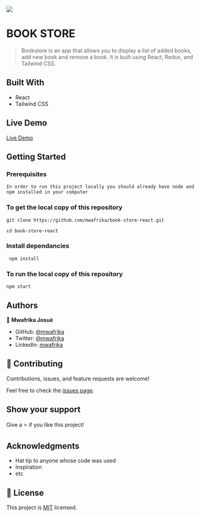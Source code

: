 ![](https://img.shields.io/badge/Microverse-blueviolet)

# BOOK STORE

> Bookstore is an app that allows you to display a list of added books, add new book and remove a book. It is built using React, Redux, and Tailwind CSS.

## Built With

- React
- Tailwind CSS

## Live Demo

[Live Demo](https://)

## Getting Started

### Prerequisites

```
In order to run this project locally you should already have node and npm installed in your computer
```

### To get the local copy of this repository

```
git clone https://github.com/mwafrika/book-store-react.git

cd book-store-react
```

### Install dependancies

```
 npm install
```

### To run the local copy of this repository

```
npm start
```

## Authors

👤 **Mwafrika Josué**

- GitHub: [@mwafrika](https://github.com/mwafrika)
- Twitter: [@mwafrika](https://twitter.com/mwafrikamufung1)
- LinkedIn: [mwafrika](https://linkedin.com/in/mwafrika-mufungizi)

## 🤝 Contributing

Contributions, issues, and feature requests are welcome!

Feel free to check the [issues page](../../issues/).

## Show your support

Give a ⭐️ if you like this project!

## Acknowledgments

- Hat tip to anyone whose code was used
- Inspiration
- etc

## 📝 License

This project is [MIT](./MIT.md) licensed.
